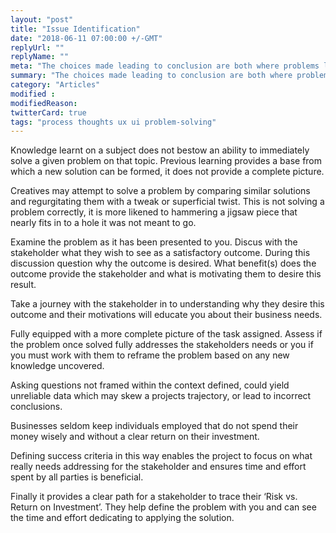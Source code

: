 ```yaml
---
layout: "post"
title: "Issue Identification"
date: "2018-06-11 07:00:00 +/-GMT"
replyUrl: ""
replyName: ""
meta: "The choices made leading to conclusion are both where problems lie and the solution resides"
summary: "The choices made leading to conclusion are both where problems lie and the solution resides"
category: "Articles"
modified :
modifiedReason:
twitterCard: true
tags: "process thoughts ux ui problem-solving"
---
```


Knowledge learnt on a subject does not bestow an ability to immediately solve a given problem on that topic. Previous learning provides a base from which a new solution can be formed, it does not provide a complete picture.

Creatives may attempt to solve a problem by comparing similar solutions and regurgitating them with a tweak or superficial twist. This is not solving a problem correctly, it is more likened to hammering a jigsaw piece that nearly fits in to a hole it was not meant to go.

Examine the problem as it has been presented to you. Discus with the stakeholder what they wish to see as a satisfactory outcome. During this discussion question why the outcome is desired. What benefit(s) does the outcome provide the stakeholder and what is motivating them to desire this result.

Take a journey with the stakeholder in to understanding why they desire this outcome and their motivations will educate you about their business needs.

Fully equipped with a more complete picture of the task assigned. Assess if the problem once solved fully addresses the stakeholders needs or you if you must work with them to reframe the problem based on any new knowledge uncovered.

Asking questions not framed within the context defined, could yield unreliable data which may skew a projects trajectory, or lead to incorrect conclusions.

Businesses seldom keep individuals employed that do not spend their money wisely and without a clear return on their investment.

Defining success criteria in this way enables the project to focus on what really needs addressing for the stakeholder and ensures time and effort spent by all parties is beneficial.

Finally it provides a clear path for a stakeholder to trace their ‘Risk vs. Return on Investment’. They help define the problem with you and can see the time and effort dedicating to applying the solution.
